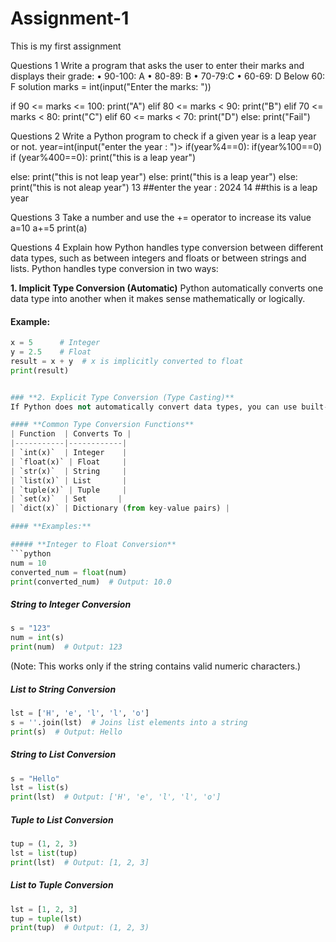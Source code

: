 # Assignment-1
This is my first assignment 

Questions 1 Write a program that asks the user to enter their marks and displays
their grade:
• 90-100: A
• 80-89: B
• 70-79:C
• 60-69: D
Below 60: F
solution 
marks = int(input("Enter the marks: "))

if 90 <= marks <= 100:
    print("A")
elif 80 <= marks < 90:
    print("B")
elif 70 <= marks < 80:
    print("C")
elif 60 <= marks < 70:
    print("D")
else:
    print("Fail")

Questions 2 Write a Python program to check if a given year is a leap year or not.
year=int(input("enter the year : ")>
 if(year%4==0):
 if(year%100==0)
if (year%400==0):
print("this is a leap year")

else:
 print("this is not leap year")
else:
print("this is a leap year")
 else:
print("this is not aleap year")
13 ##enter the year : 2024
14 ##this is a leap year

Questions 3 Take a number and use the += operator to increase its value
a=10
a+=5
print(a)

Questions 4 Explain how Python handles type conversion between different data
types, such as between integers and floats or between strings and lists.
Python handles type conversion in two ways: 

**1. Implicit Type Conversion (Automatic)**
Python automatically converts one data type into another when it makes sense mathematically or logically.  


#### Example:
```python
x = 5      # Integer
y = 2.5    # Float
result = x + y  # x is implicitly converted to float
print(result)   


### **2. Explicit Type Conversion (Type Casting)**
If Python does not automatically convert data types, you can use built-in functions to convert types manually.

#### **Common Type Conversion Functions**
| Function  | Converts To |
|-----------|------------|
| `int(x)`  | Integer    |
| `float(x)` | Float     |
| `str(x)`  | String     |
| `list(x)` | List       |
| `tuple(x)` | Tuple     |
| `set(x)`  | Set       |
| `dict(x)` | Dictionary (from key-value pairs) |

#### **Examples:**

##### **Integer to Float Conversion**
```python
num = 10
converted_num = float(num)
print(converted_num)  # Output: 10.0
```

##### **String to Integer Conversion**
```python
s = "123"
num = int(s)
print(num)  # Output: 123
```
(Note: This works only if the string contains valid numeric characters.)

##### **List to String Conversion**
```python
lst = ['H', 'e', 'l', 'l', 'o']
s = ''.join(lst)  # Joins list elements into a string
print(s)  # Output: Hello
```

##### **String to List Conversion**
```python
s = "Hello"
lst = list(s)
print(lst)  # Output: ['H', 'e', 'l', 'l', 'o']
```

##### **Tuple to List Conversion**
```python
tup = (1, 2, 3)
lst = list(tup)
print(lst)  # Output: [1, 2, 3]
```

##### **List to Tuple Conversion**
```python
lst = [1, 2, 3]
tup = tuple(lst)
print(tup)  # Output: (1, 2, 3)
```

